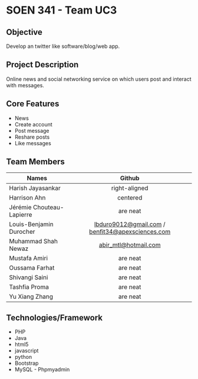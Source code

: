 

# SOEN 341 - Team UC3

## Objective

Develop an twitter like software/blog/web app.

## Project Description

Online news and social networking service on which users post and interact with messages.

## Core Features

* News
* Create account
* Post message
* Reshare posts
* Like messages

## Team Members
| Names       | Github    |      
| ------------- |:-------------:| 
| Harish Jayasankar | right-aligned |
| Harrison Ahn   | centered      | 
| Jérémie Chouteau-Lapierre | are neat      | 
| Louis-Benjamin Durocher	| lbduro9012@gmail.com / benfit34@apexsciences.com| 
| Muhammad Shah Newaz	 | abir_mtl@hotmail.com     | 
| Mustafa Amiri	 | are neat      | 
| Oussama Farhat	| are neat      | 
| Shivangi Saini| are neat      |
| Tashfia Proma| are neat      |
| Yu Xiang Zhang| are neat      |
 

 		

## Technologies/Framework

* PHP
* Java
* html5
* javascript
* python
* Bootstrap
* MySQL - Phpmyadmin
